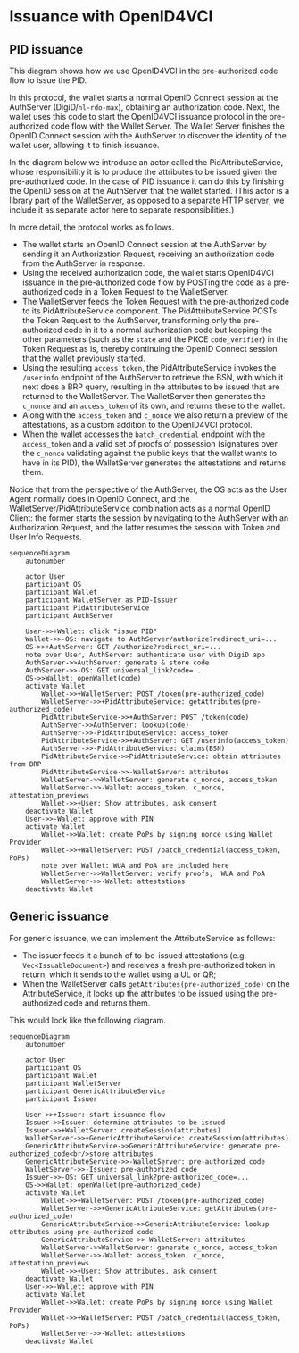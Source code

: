 # Issuance with OpenID4VCI

## PID issuance

This diagram shows how we use OpenID4VCI in the pre-authorized code flow to issue the PID.

In this protocol, the wallet starts a normal OpenID Connect session at the AuthServer (DigiD/`nl-rdo-max`), obtaining an authorization code. Next, the wallet uses this code to start the OpenID4VCI issuance protocol in the pre-authorized code flow with the Wallet Server. The Wallet Server finishes the OpenID Connect session with the AuthServer to discover the identity of the wallet user, allowing it to finish issuance.

In the diagram below we introduce an actor called the PidAttributeService, whose responsibility it is to produce the attributes to be issued given the pre-authorized code. In the case of PID issuance it can do this by finishing the OpenID session at the AuthServer that the wallet started. (This actor is a library part of the WalletServer, as opposed to a separate HTTP server; we include it as separate actor here to separate responsibilities.)

In more detail, the protocol works as follows.

- The wallet starts an OpenID Connect session at the AuthServer by sending it an Authorization Request, receiving an authorization code from the AuthServer in response.
- Using the received authorization code, the wallet starts OpenID4VCI issuance in the pre-authorized code flow by POSTing the code as a pre-authorized code in a Token Request to the WalletServer.
- The WalletServer feeds the Token Request with the pre-authorized code to its PidAttributeService component. The PidAttributeService POSTs the Token Request to the AuthServer, transforming only the pre-authorized code in it to a normal authorization code but keeping the other parameters (such as the `state` and the PKCE `code_verifier`) in the Token Request as is, thereby continuing the OpenID Connect session that the wallet previously started.
- Using the resulting `access_token`, the PidAttributeService invokes the `/userinfo` endpoint of the AuthServer to retrieve the BSN, with which it next does a BRP query, resulting in the attributes to be issued that are returned to the WalletServer. The WalletServer then generates the `c_nonce` and an `access_token` of its own, and returns these to the wallet.
- Along with the `access_token` and `c_nonce` we also return a preview of the attestations, as a custom addition to the OpenID4VCI protocol.
- When the wallet accesses the `batch_credential` endpoint with the `access_token` and a valid set of proofs of possession (signatures over the `c_nonce` validating against the public keys that the wallet wants to have in its PID), the WalletServer generates the attestations and returns them.

Notice that from the perspective of the AuthServer, the OS acts as the User Agent normally does in OpenID Connect, and the WalletServer/PidAttributeService combination acts as a normal OpenID Client: the former starts the session by navigating to the AuthServer with an Authorization Request, and the latter resumes the session with Token and User Info Requests.

```{mermaid}
sequenceDiagram
    autonumber

    actor User
    participant OS
    participant Wallet
    participant WalletServer as PID-Issuer
    participant PidAttributeService
    participant AuthServer

    User->>+Wallet: click "issue PID"
    Wallet->>-OS: navigate to AuthServer/authorize?redirect_uri=...
    OS->>+AuthServer: GET /authorize?redirect_uri=...
    note over User, AuthServer: authenticate user with DigiD app
    AuthServer->>AuthServer: generate & store code
    AuthServer->>-OS: GET universal_link?code=...
    OS->>Wallet: openWallet(code)
    activate Wallet
        Wallet->>+WalletServer: POST /token(pre-authorized_code)
        WalletServer->>+PidAttributeService: getAttributes(pre-authorized_code)
        PidAttributeService->>+AuthServer: POST /token(code)
        AuthServer->>AuthServer: lookup(code)
        AuthServer->>-PidAttributeService: access_token
        PidAttributeService->>+AuthServer: GET /userinfo(access_token)
        AuthServer->>-PidAttributeService: claims(BSN)
        PidAttributeService->>PidAttributeService: obtain attributes from BRP
        PidAttributeService->>-WalletServer: attributes
        WalletServer->>WalletServer: generate c_nonce, access_token
        WalletServer->>-Wallet: access_token, c_nonce, attestation_previews
        Wallet->>+User: Show attributes, ask consent
    deactivate Wallet
    User->>-Wallet: approve with PIN
    activate Wallet
        Wallet->>Wallet: create PoPs by signing nonce using Wallet Provider
        Wallet->>+WalletServer: POST /batch_credential(access_token, PoPs)
        note over Wallet: WUA and PoA are included here
        WalletServer->>WalletServer: verify proofs,  WUA and PoA
        WalletServer->>-Wallet: attestations
    deactivate Wallet
```

## Generic issuance

For generic issuance, we can implement the AttributeService as follows:
  * The issuer feeds it a bunch of to-be-issued attestations (e.g. `Vec<IssuableDocument>`) and receives a fresh pre-authorized token in return, which it sends to the wallet using a UL or QR;
  * When the WalletServer calls `getAttributes(pre-authorized_code)` on the AttributeService, it looks up the attributes to be issued using the pre-authorized code and returns them.

This would look like the following diagram.

```{mermaid}
sequenceDiagram
    autonumber

    actor User
    participant OS
    participant Wallet
    participant WalletServer
    participant GenericAttributeService
    participant Issuer

    User->>+Issuer: start issuance flow
    Issuer->>Issuer: determine attributes to be issued
    Issuer->>+WalletServer: createSession(attributes)
    WalletServer->>+GenericAttributeService: createSession(attributes)
    GenericAttributeService->>GenericAttributeService: generate pre-authorized_code<br/>store attributes
    GenericAttributeService->>-WalletServer: pre-authorized_code
    WalletServer->>-Issuer: pre-authorized_code
    Issuer->>-OS: GET universal_link?pre-authorized_code=...
    OS->>Wallet: openWallet(pre-authorized_code)
    activate Wallet
        Wallet->>+WalletServer: POST /token(pre-authorized_code)
        WalletServer->>+GenericAttributeService: getAttributes(pre-authorized_code)
        GenericAttributeService->>GenericAttributeService: lookup attributes using pre-authorized code
        GenericAttributeService->>-WalletServer: attributes
        WalletServer->>WalletServer: generate c_nonce, access_token
        WalletServer->>-Wallet: access_token, c_nonce, attestation_previews
        Wallet->>+User: Show attributes, ask consent
    deactivate Wallet
    User->>-Wallet: approve with PIN
    activate Wallet
        Wallet->>Wallet: create PoPs by signing nonce using Wallet Provider
        Wallet->>+WalletServer: POST /batch_credential(access_token, PoPs)
        WalletServer->>-Wallet: attestations
    deactivate Wallet
```
